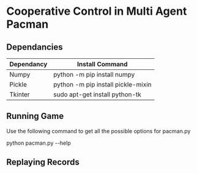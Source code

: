 # Cooperative Control in Multi Agent Pacman

## Dependancies
Dependancy  | Install Command
------------- | -------------
Numpy  | python -m pip install numpy
Pickle  | python -m pip install pickle-mixin
Tkinter | sudo apt-get install python-tk

## Running Game
Use the following command to get all the possible options for pacman.py

python pacman.py --help

## Replaying Records

